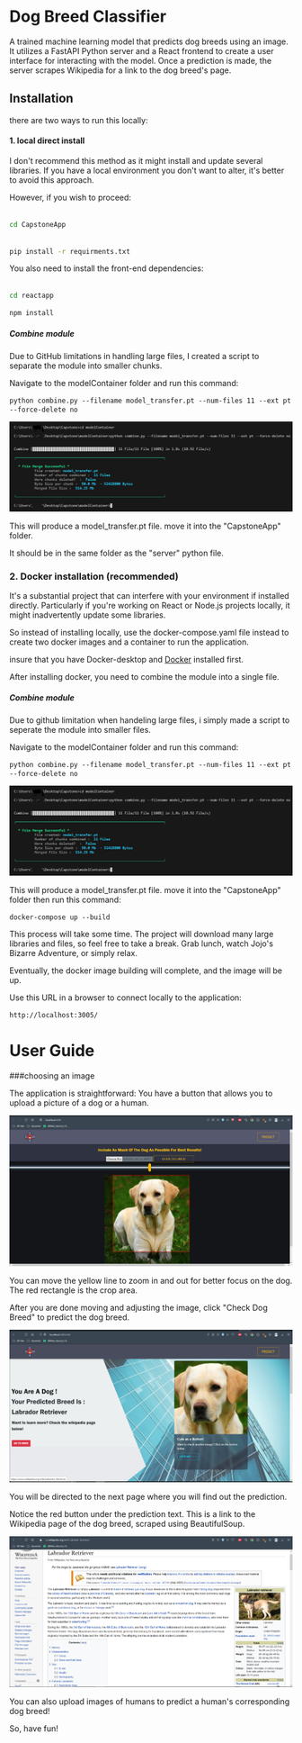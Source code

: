 # Dog Breed Classifier

A trained machine learning model that predicts dog breeds using an image. It utilizes a FastAPI Python server and a React frontend to create a user interface for interacting with the model. Once a prediction is made, the server scrapes Wikipedia for a link to the dog breed's page.

## Installation
there are two ways to run this locally: 

#### 1. local direct install
I don't recommend this method as it might install and update several libraries. If you have a local environment you don't want to alter, it's better to avoid this approach.

However, if you wish to proceed:

```bash

cd CapstoneApp
```

```bash

pip install -r requirments.txt
```
You also need to install the front-end dependencies:
```bash

cd reactapp
```

```bash
npm install
```
##### Combine module
Due to GitHub limitations in handling large files, I created a script to separate the module into smaller chunks.

Navigate to the modelContainer folder and run this command:

```
python combine.py --filename model_transfer.pt --num-files 11 --ext pt --force-delete no
```
![alt text](./capstoneapp/resources/combine.png)

This will produce a model_transfer.pt file. move it into the "CapstoneApp" folder.

It should be in the same folder as the "server" python file.

### 2. Docker installation (recommended)

It's a substantial project that can interfere with your environment if installed directly. Particularly if you're working on React or Node.js projects locally, it might inadvertently update some libraries.

So instead of installing locally, use the docker-compose.yaml file instead to create two docker images and a container to run the application.

insure that you have Docker-desktop and [Docker](https://docs.docker.com/engine/install/) installed first.

After installing docker, you need to combine the module into a single file.

##### Combine module
Due to github limitation when handeling large files, i simply made a script to seperate the module into smaller files.

Navigate to the modelContainer folder and run this command:
```
python combine.py --filename model_transfer.pt --num-files 11 --ext pt --force-delete no
```

![alt text](./capstoneapp/resources/combine.png)

This will produce a model_transfer.pt file. move it into the "CapstoneApp" folder then run this command:

```
docker-compose up --build
```
This process will take some time. The project will download many large libraries and files, so feel free to take a break. Grab lunch, watch Jojo's Bizarre Adventure, or simply relax.

Eventually, the docker image building will complete, and the image will be up.

Use this URL in a browser to connect locally to the application:

```
http://localhost:3005/
```
# User Guide

###choosing an image

The application is straightforward:
You have a button that allows you to upload a picture of a dog or a human.

![dog_1](./capstoneapp/resources/dog_1.png)

You can move the yellow line to zoom in and out for better focus on the dog. The red rectangle is the crop area.

After you are done moving and adjusting the image, click "Check Dog Breed" to predict the dog breed.

![dog_1](./capstoneapp/resources/dog_2.png)

You will be directed to the next page where you will find out the prediction.

Notice the red button under the prediction text.
This is a link to the Wikipedia page of the dog breed, scraped using BeautifulSoup.


![dog_1](./capstoneapp/resources/Retriver.png)

You can also upload images of humans to predict a human's corresponding dog breed!

So, have fun!


